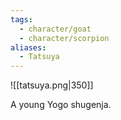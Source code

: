 ```yaml
---
tags:
  - character/goat
  - character/scorpion
aliases:
  - Tatsuya
---
```


![[tatsuya.png|350]]

A young Yogo shugenja.